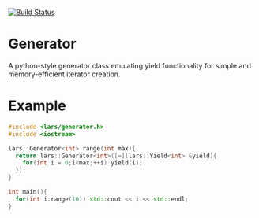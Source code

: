 [![Build Status](https://travis-ci.com/TheLartians/Generator.svg?branch=master)](https://travis-ci.com/TheLartians/Generator)

# Generator
A python-style generator class emulating yield functionality for simple and memory-efficient iterator creation.

# Example

```cpp
#include <lars/generator.h>
#include <iostream>

lars::Generator<int> range(int max){
  return lars::Generator<int>([=](lars::Yield<int> &yield){
    for(int i = 0;i<max;++i) yield(i);
  });
}

int main(){
  for(int i:range(10)) std::cout << i << std::endl;
}
```
